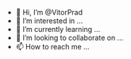 - 👋 Hi, I’m @VitorPrad
- 👀 I’m interested in ...
- 🌱 I’m currently learning ...
- 💞️ I’m looking to collaborate on ...
- 📫 How to reach me ...

<!---
VitorPrad/VitorPrad is a ✨ special ✨ repository because its `README.md` (this file) appears on your GitHub profile.
You can click the Preview link to take a look at your changes.
--->
